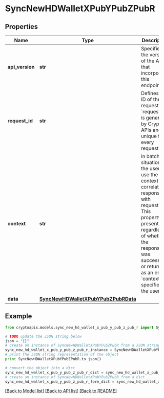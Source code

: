 # SyncNewHDWalletXPubYPubZPubR


## Properties
Name | Type | Description | Notes
------------ | ------------- | ------------- | -------------
**api_version** | **str** | Specifies the version of the API that incorporates this endpoint. | 
**request_id** | **str** | Defines the ID of the request. The &#x60;requestId&#x60; is generated by Crypto APIs and it&#39;s unique for every request. | 
**context** | **str** | In batch situations the user can use the context to correlate responses with requests. This property is present regardless of whether the response was successful or returned as an error. &#x60;context&#x60; is specified by the user. | [optional] 
**data** | [**SyncNewHDWalletXPubYPubZPubRData**](SyncNewHDWalletXPubYPubZPubRData.md) |  | 

## Example

```python
from cryptoapis.models.sync_new_hd_wallet_x_pub_y_pub_z_pub_r import SyncNewHDWalletXPubYPubZPubR

# TODO update the JSON string below
json = "{}"
# create an instance of SyncNewHDWalletXPubYPubZPubR from a JSON string
sync_new_hd_wallet_x_pub_y_pub_z_pub_r_instance = SyncNewHDWalletXPubYPubZPubR.from_json(json)
# print the JSON string representation of the object
print SyncNewHDWalletXPubYPubZPubR.to_json()

# convert the object into a dict
sync_new_hd_wallet_x_pub_y_pub_z_pub_r_dict = sync_new_hd_wallet_x_pub_y_pub_z_pub_r_instance.to_dict()
# create an instance of SyncNewHDWalletXPubYPubZPubR from a dict
sync_new_hd_wallet_x_pub_y_pub_z_pub_r_form_dict = sync_new_hd_wallet_x_pub_y_pub_z_pub_r.from_dict(sync_new_hd_wallet_x_pub_y_pub_z_pub_r_dict)
```
[[Back to Model list]](../README.md#documentation-for-models) [[Back to API list]](../README.md#documentation-for-api-endpoints) [[Back to README]](../README.md)


